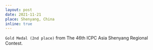 ```yaml
---
layout: post
date: 2021-11-21
place: Shenyang, China
inline: true
---
```


`Gold Medal (2nd place)` from The 46th ICPC Asia Shenyang Regional Contest.